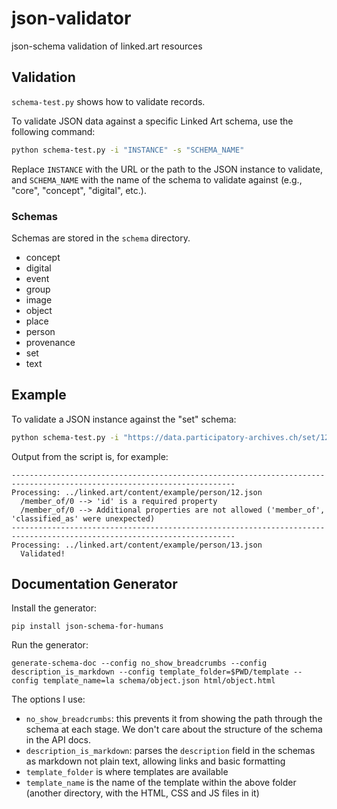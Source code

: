 # json-validator

json-schema validation of linked.art resources

## Validation

`schema-test.py` shows how to validate records. 

To validate JSON data against a specific Linked Art schema, use the following command:

```bash
python schema-test.py -i "INSTANCE" -s "SCHEMA_NAME"
```

Replace `INSTANCE` with the URL or the path to the JSON instance to validate, and `SCHEMA_NAME` with the name of the schema to validate against (e.g., "core", "concept", "digital", etc.).

### Schemas

Schemas are stored in the `schema` directory.
- concept
- digital
- event
- group
- image
- object
- place
- person
- provenance
- set
- text

## Example

To validate a JSON instance against the "set" schema:

```bash
python schema-test.py -i "https://data.participatory-archives.ch/set/12.json" -s set
```

Output from the script is, for example:

```
------------------------------------------------------------------------------------------------------------------------
Processing: ../linked.art/content/example/person/12.json
  /member_of/0 --> 'id' is a required property 
  /member_of/0 --> Additional properties are not allowed ('member_of', 'classified_as' were unexpected) 
------------------------------------------------------------------------------------------------------------------------
Processing: ../linked.art/content/example/person/13.json
  Validated!
```


## Documentation Generator

Install the generator:

`pip install json-schema-for-humans`

Run the generator:

`generate-schema-doc --config no_show_breadcrumbs --config description_is_markdown --config template_folder=$PWD/template --config template_name=la schema/object.json html/object.html`

The options I use:

* `no_show_breadcrumbs`: this prevents it from showing the path through the schema at each stage. We don't care about the structure of the schema in the API docs.
* `description_is_markdown`: parses the `description` field in the schemas as markdown not plain text, allowing links and basic formatting
* `template_folder` is where templates are available
* `template_name` is the name of the template within the above folder (another directory, with the HTML, CSS and JS files in it)

